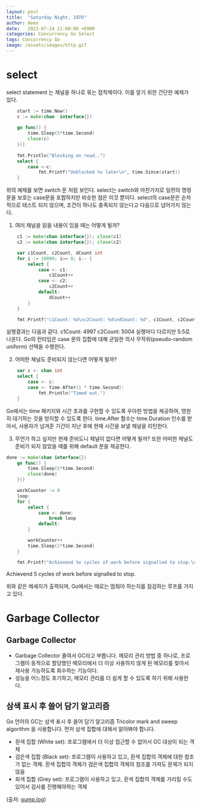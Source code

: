 ```yaml
---
layout: post
title:  "Saturday Night, 3회차"
author: Aeee
date:   2021-07-24 21:00:00 +0900
categories: Concurrency Go Select
tags: Concurrency Go
image: /assets/images/http.gif
---
```


# select
 select statement 는  채널을 하나로 묶는 접착제이다. 이를 알기 위한 간단한 예제가 있다.
```go
    start := time.Now()
    c := make(chan  interface{})
   
    go func() {
        time.Sleep(5*time.Second)
        close(c)
    }()
   
    fmt.Println("Blocking on read..")
    select {
        case <-c:
            fmt.Printf("Unblocked %v later\n", time.Since(start))
    }
```
위의 예제를 보면 switch 문 처럼 보인다. select는 switch와 마찬가지로 일련의 명령문을 보호는 case문을 포합하지만 
비슷한 점은 이것 뿐이다. select의 case문은 순차적으로 테스트 되지 않으며, 조건이 하나도 충족되지 않는다고 다음으로
넘어가지 않는다.

1. 여러 채널을 읽을 내용이 있을 때는 어떻게 될까?

```go
	c1 := make(chan interface{}); close(c1)
	c2 := make(chan interface{}); close(c2)

	var c1Count, c2Count, dCount int
	for i := 10000; i>= 0; i-- {
		select {
			case <- c1:
				c1Count++
			case <- c2:
				c2Count++
			default:
				dCount++
		}
	}

	fmt.Printf("c1Count: %d\nc2Count: %d\ndCount: %d", c1Count, c2Count, dCount)
```

실행결과는 다음과 같다.
c1Count: 4997
c2Count: 5004
실행마다 다르지만 5:5로 나온다. Go의 런타임은 case 문의 집합에 대해 균일한 의사 무작위(pseudo-random uniform)
선택을 수행한다.

2. 어떠한 채널도 준비되지 않는다면 어떻게 될까?
```go
    var c <- chan int
    select {
        case <- c:
        case <- time.After(1 * time.Second):
            fmt.Println("Timed out.")
    }
```
Go에서는 time 패키지와 시간 초과를 구현할 수 있도록 우아한 방법을 제공하여, 영원히 대기하는 것을 방지할 수 있도록
한다.  time.After 함수는 time.Duration 인수를 받아서, 사용자가 넘겨준 기간이 지난 후에 현재 시간을 보낼 채널을
리턴한다.

3. 무언가 하고 싶지만 현재 준비도니 채널이 없다면 어떻게 될까?
또한 어떠한 채널도 준비가 되지 않았을 때를 위해 default 문을 제공한다.
```go
done := make(chan interface{})
	go func() {
		time.Sleep(5*time.Second)
		close(done)
	}()

	workCounter := 0
	loop:
	for {
		select {
			case <- done:
				break loop
			default:
		}

		workCounter++
		time.Sleep(1*time.Second)
	}

	fmt.Printf("Achievend %v cycles of work before signalled to stop.\n", workCounter)
```

Achievend 5 cycles of work before signalled to stop.

위와 같은 메세지가 출력되며, Go에서는 때로는 멈춰야 하는지를 점검하는 루프를 가지고 있다. 
 
# Garbage Collector

## Garbage Collector
- Garbage Collector 줄여서 GC라고 부릅니다. 메모리 관리 방법 중 하나로, 프로그램이 동적으로 할당했던 
메모리에서 더 이상 사용하지 않게 된 메모리를 찾아서 재사용 가능하도록 회수하는 기능이다.
- 성능을 어느정도 포기하고, 메모리 관리를 더 쉽게 할 수 있도록 하기 위해 사용한다.


## 삼색 표시 후 쓸어 담기 알고리즘
Go 언어의 GC는 삼색 표시 후 쓸어 담기 알고리즘 Tricolor mark and sweep algorithm 을 사용합니다. 먼저 삼색 집합에 대해서 알아봐야 합니다.

- 흰색 집합 (White set): 프로그램에서 더 이상 접근할 수 없어서 GC 대상이 되는 객체
- 검은색 집합 (Black set): 프로그램이 사용하고 있고, 흰색 집합의 객체에 대한 참조가 없는 객체. 흰색 집합의 객체가 검은색 집합의 객체의 참조를 가져도 문제가 되지 않음
- 회색 집합 (Grey set): 프로그램이 사용하고 있고, 흰색 집합의 객체를 가리킬 수도 있어서 검사를 진행해야하는 객체

(출처: [gump.log](https://velog.io/@kineo2k/Go-%EC%96%B8%EC%96%B4%EC%9D%98-GC)) 
 

  


  